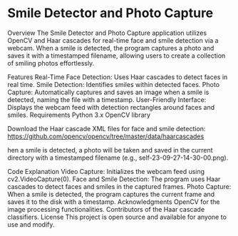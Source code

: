 # Smile Detector and Photo Capture
Overview
The Smile Detector and Photo Capture application utilizes OpenCV and Haar cascades for real-time face and smile detection via a webcam. When a smile is detected, the program captures a photo and saves it with a timestamped filename, allowing users to create a collection of smiling photos effortlessly.

Features
Real-Time Face Detection: Uses Haar cascades to detect faces in real time.
Smile Detection: Identifies smiles within detected faces.
Photo Capture: Automatically captures and saves an image when a smile is detected, naming the file with a timestamp.
User-Friendly Interface: Displays the webcam feed with detection rectangles around faces and smiles.
Requirements
Python 3.x
OpenCV library



Download the Haar cascade XML files for face and smile detection:
https://github.com/opencv/opencv/tree/master/data/haarcascades




hen a smile is detected, a photo will be taken and saved in the current directory with a timestamped filename (e.g., self-23-09-27-14-30-00.png).



Code Explanation
Video Capture: Initializes the webcam feed using cv2.VideoCapture(0).
Face and Smile Detection: The program uses Haar cascades to detect faces and smiles in the captured frames.
Photo Capture: When a smile is detected, the program captures the current frame and saves it to the disk with a timestamp.
Acknowledgments
OpenCV for the image processing functionalities.
Contributors of the Haar cascade classifiers.
License
This project is open source and available for anyone to use and modify.

